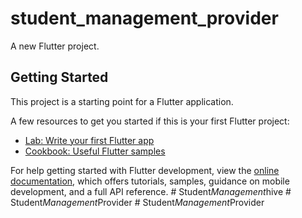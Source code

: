 # student_management_provider

A new Flutter project.

## Getting Started

This project is a starting point for a Flutter application.

A few resources to get you started if this is your first Flutter project:

- [Lab: Write your first Flutter app](https://docs.flutter.dev/get-started/codelab)
- [Cookbook: Useful Flutter samples](https://docs.flutter.dev/cookbook)

For help getting started with Flutter development, view the
[online documentation](https://docs.flutter.dev/), which offers tutorials,
samples, guidance on mobile development, and a full API reference.
#   S t u d e n t _ M a n a g e m e n t _ h i v e  
 #   S t u d e n t _ M a n a g e m e n t _ P r o v i d e r  
 #   S t u d e n t _ M a n a g e m e n t _ P r o v i d e r  
 